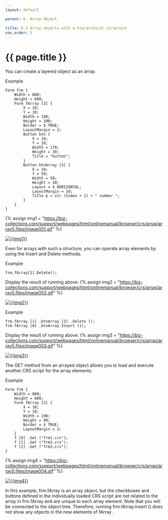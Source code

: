 ```yaml
---
layout: default

parent: 6. Array Object

title: 6.5 Array objects with a hierarchical structure
nav_order: 5
---
```




# {{ page.title }}

 

You can create a layered object as an array.

 

Example

```
Form frm {
    Width = 800;
    Height = 600;
    Form fArray [3] {
        X = 10;
        Y = 10;
        Width = 190;
        Height = 100;
        Border = $ TRUE;
        LayoutMargin = 2;
        Button btn {
            X = 10;
            Y = 10;
            Width = 170;
            Height = 30;
            Title = "button";
        }
        Button btnArray [3] {
            X = 10;
            Y = 50;
            Width = 50;
            Height = 30;
            Layout = $ HORIZONTAL;
            LayoutMargin = 10;
            Title & = str (Index + 1) + " number ";
        }
    }
}
```

{% assign img1 = "https://biz-collections.com/support/webpages/html/onlinemanual/browser/crs/array/array5.files/image001.gif" %}

<a href="{{ img1 }}" target="_blank"> <img src="{{ img1 }}" alt="{{img1}}"></a>

Even for arrays with such a structure, you can operate array elements by using the Insert and Delete methods.

 

Example

```
frm.fArray[1].Delete();
```

Display the result of running above:
{% assign img2 = "https://biz-collections.com/support/webpages/html/onlinemanual/browser/crs/array/array5.files/image002.gif" %}

<a href="{{ img2 }}" target="_blank"> <img src="{{ img2 }}" alt="{{img2}}"></a>


Example

```
frm.fArray [1] .btnArray [2] .Delete ();
frm.fArray [0] .btnArray.Insert (1);
```

Display the result of running above:
{% assign img3 = "https://biz-collections.com/support/webpages/html/onlinemanual/browser/crs/array/array5.files/image003.gif" %}

<a href="{{ img3 }}" target="_blank"> <img src="{{ img3 }}" alt="{{img3}}"></a>

The GET method from an arrayed object allows you to load and execute another CRS script for the array elements.

Example

```
Form frm {
    Width = 800;
    Height = 600;
    Form fArray [3] {
        X = 10;
        Y = 10;
        Width = 190;
        Height = 90;
        Border = $ TRUE;
        LayoutMargin = 2;
    }
    f [0] .Get ("frm1.crs");
    f [1] .Get ("frm2.crs");
    f [2] .Get ("frm3.crs");
}
```

{% assign img4 = "https://biz-collections.com/support/webpages/html/onlinemanual/browser/crs/array/array5.files/image004.gif" %}

<a href="{{ img4 }}" target="_blank"> <img src="{{ img4 }}" alt="{{img4}}"></a>


In this example, frm.fArray is an array object, but the checkboxes and buttons defined in the individually loaded CRS script are not related to the array in frm.fArray and are unique to each array element. Note that you will be connected to the object tree. Therefore, running frm.fArray.Insert () does not show any objects in the new elements of fArray .







